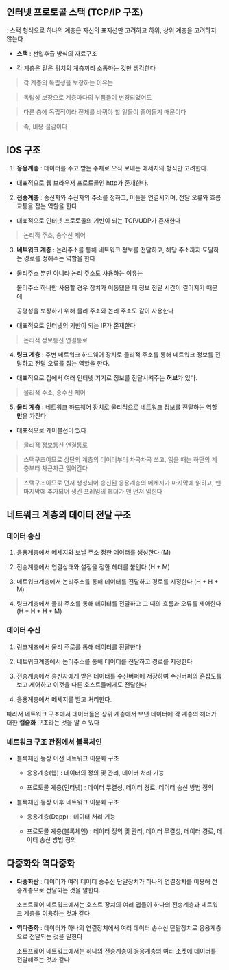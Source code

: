 ## 인터넷 프로토콜 스택 (TCP/IP 구조)     

: 스택 형식으로 하나의 계층은 자신의 표지션만 고려하고 하위, 상위 계층을 고려하지 않는다  

  + **스택** : 선입후출 방식의 자료구조   

  + 각 계층은 같은 위치의 계층끼리 소통하는 것만 생각한다

  > 각 계층의 독립성을 보장하는 이유는 

  > 독립성 보장으로 계층마다의 부품들이 변경되었어도 

  > 다른 층에 독립적이라 전체를 바꿔야 할 일들이 줄어들기 때문이다

  > 즉, 비용 절감이다
     
## **IOS 구조**   

1. **응용계층** : 데이터를 주고 받는 주체로 오직 보내는 메세지의 형식만 고려한다.

  + 대표적으로 웹 브라우저 프로토콜인 http가 존재한다.

2. **전송계층** : 송신자와 수신자의 주소를 정하고, 이들을 연결시키며, 전달 오류와 흐름교통을 잡는 역할을 한다

  + 대표적으로 인터넷 프로토콜의 기반이 되는 TCP/UDP가 존재한다

  > 논리적 주소, 송수신 제어

3. **네트워크 계층** : 논리주소를 통해 네트워크 정보를 전달하고, 해당 주소까지 도달하는 경로를 정해주는 역할을 한다 

  + 물리주소 뿐만 아니라 논리 주소도 사용하는 이유는 
  
    물리주소 하나만 사용할 경우 장치가 이동됐을 때 정보 전달 시간이 길어지기 때문에

    공평성을 보장하기 위해 물리 주소와 논리 주소도 같이 사용한다 

  + 대표적으로 인터넷의 기반이 되는 IP가 존재한다

  > 논리적 정보통신 연결통로

4. **링크 계층** : 주변 네트워크 하드웨어 장치로 물리적 주소를 통해 네트워크 정보를 전달하고 전달 오류를 잡는 역할을 한다.   

  + 대표적으로 집에서 여러 인터넷 기기로 정보를 전달시켜주는 **허브**가 있다.

  > 물리적 주소, 송수신 제어

5. **물리 계층** : 네트워크 하드웨어 장치로 물리적으로 네트워크 정보를 전달하는 역할**만**을 가진다
  
  + 대표적으로 케이블선이 있다

  > 물리적 정보통신 연결통로
   
> 스택구조이므로 상단의 계층의 데이터부터 차곡차곡 쓰고, 읽을 때는 하단의 계층부터 차근차근 읽어간다

> 스택구조이므로 먼저 생성되어 송신된 응용계층의 메세지가 마지막에 읽히고, 맨 마지막에 추가되어 생긴 프레임의 헤더가 맨 먼저 읽힌다  

## 네트워크 계층의 데이터 전달 구조  

### 데이터 송신

1. 응용계층에서 메세지와 보낼 주소 정한 데이터를 생성한다 (M)  

2. 전송계층에서 연결상태와 설정을 정한 헤더를 붙인다 (H + M)   

3. 네트워크계층에서 논리주소를 통해 데이터를 전달하고 경로를 지정한다 (H + H + M)   

4. 링크계층에서 물리 주소를 통해 데이터를 전달하고 그 때의 흐름과 오류를 제어한다 (H + H + H + M)

### 데이터 수신

1. 링크계츠에서 물리 주로를 통해 데이터를 전달한다

2. 네트워크계층에서 논리주소를 통해 데이터를 전달하고 경로를 지정한다

3. 전송계층에서 송신자에게 받은 데이터를 수신버퍼에 저장하여 수신버퍼의 혼잡도를 보고 제어하고 이것을 다른 호스트들에게도 전달한다

4. 응용계층에서 메세지를 받고 처리한다.
   
따라서 네트워크 구조에서 데이터들은 상위 계층에서 보낸 데이터에 각 계층의 헤더가 더한 **캡슐화** 구조라는 것을 알 수 있다    
     

### 네트워크 구조 관점에서 블록체인    

+ 블록체인 등장 이전 네트워크 이분화 구조   

  + 응용계층(웹) : 데이터의 정의 및 관리, 데이터 처리 기능   

  + 프로토콜 계층(인터넷) : 데이터 무결성, 데이터 경로, 데이터 송신 방법 정의
    
+ 블록체인 등장 이후 네트워크 이분화 구조

  + 응용계층(Dapp) : 데이터 처리 기능

  + 프로토콜 계층(블록체인) : 데이터 정의 및 관리, 데이터 무결성, 데이터 경로, 데이터 송신 방법 정의  

## 다중화와 역다중화

+ **다중화란** : 데이터가 여러 데이터 송수신 단말장치가 하나의 연결장치를 이용해 전송계층으로 전달되는 것을 말한다.   
  
  소프트웨어 네트워크에서는 호스트 장치의 여러 앱들이 하나의 전송계층과 네트워크 계층을 이용하는 것과 같다

+ **역다중화** : 데이터가 하나의 연결장치에서 여러 데이터 송수신 단말장치로 응용계층으로 전달되는 것을 말한다

  소트프웨어 네트워크에서는 하나의 전송계층이 응용계층의 여러 소켓에 데이터를 전달해주는 것과 같다
